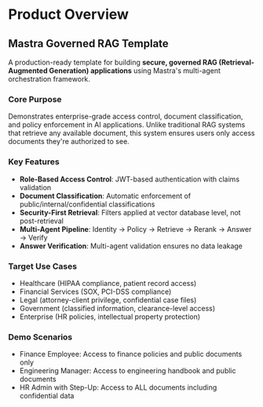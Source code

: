 # Product Overview

## Mastra Governed RAG Template

A production-ready template for building **secure, governed RAG (Retrieval-Augmented Generation) applications** using Mastra's multi-agent orchestration framework.

### Core Purpose
Demonstrates enterprise-grade access control, document classification, and policy enforcement in AI applications. Unlike traditional RAG systems that retrieve any available document, this system ensures users only access documents they're authorized to see.

### Key Features
- **Role-Based Access Control**: JWT-based authentication with claims validation
- **Document Classification**: Automatic enforcement of public/internal/confidential classifications  
- **Security-First Retrieval**: Filters applied at vector database level, not post-retrieval
- **Multi-Agent Pipeline**: Identity → Policy → Retrieve → Rerank → Answer → Verify
- **Answer Verification**: Multi-agent validation ensures no data leakage

### Target Use Cases
- Healthcare (HIPAA compliance, patient record access)
- Financial Services (SOX, PCI-DSS compliance)
- Legal (attorney-client privilege, confidential case files)
- Government (classified information, clearance-level access)
- Enterprise (HR policies, intellectual property protection)

### Demo Scenarios
- Finance Employee: Access to finance policies and public documents only
- Engineering Manager: Access to engineering handbook and public documents
- HR Admin with Step-Up: Access to ALL documents including confidential data